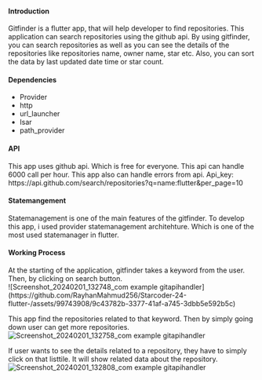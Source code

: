 <h4>Introduction</h4>
Gitfinder is a flutter app, that will help developer to find repositories. This application can search repositories using the github api. By using gitfinder, you can search repositories as well as you can see the details of the repositories like repositories name, owner name, star etc. Also, you can sort the data by last updated date time or star count.
<h4>Dependencies</h4>
<ul>
  <li>Provider</li>
  <li>http</li>
  <li>url_launcher</li>
  <li>Isar</li>
  <li>path_provider</li>
</ul>
<h4>API</h4>
This app uses github api. Which is free for everyone. This api can handle 6000 call per hour. This app also can handle errors from api.
Api_key: https://api.github.com/search/repositories?q=name:flutter&per_page=10
<h4>Statemangement</h4>
Statemanagement is one of the main features of the gitfinder. To develop this app, i used provider statemanagement architehture. Which is one of the most used statemanager in flutter.
<h4>Working Process</h4>
At the starting of the application, gitfinder takes a keyword from the user. Then, by clicking on search button.<br>
![Screenshot_20240201_132748_com example gitapihandler](https://github.com/RayhanMahmud256/Starcoder-24-flutter-/assets/99743908/9c43782b-3377-41af-a745-3dbb5e592b5c)

This app find the repositories related to that keyword. Then by simply going down user can get more repositories.<br>
![Screenshot_20240201_132758_com example gitapihandler](https://github.com/RayhanMahmud256/Starcoder-24-flutter-/assets/99743908/92b924e4-4d8a-4026-a9a2-3db9d0d751ea)

If user wants to see the details related to a repository, they have to simply click on that listtile. It will show related data about the repository.<br>
![Screenshot_20240201_132808_com example gitapihandler](https://github.com/RayhanMahmud256/Starcoder-24-flutter-/assets/99743908/0b284829-0ae0-48b6-9440-641c421e3f20)

